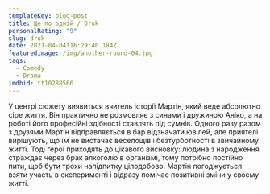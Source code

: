```yaml
---
templateKey: blog-post
title: Ще по одній / Druk
personalRating: "9"
slug: druk
date: 2021-04-04T16:29:40.184Z
featuredimage: /img/another-round-04.jpg
tags:
  - Comedy
  - Drama
imdbid: tt10288566
---
```

У центрі сюжету виявиться вчитель історії Мартін, який веде абсолютно сіре життя. Він практично не розмовляє з синами і дружиною Аніко, а на роботі його професійні здібності ставлять під сумнів. Одного разу разом з друзями Мартін відправляється в бар відзначати ювілей, але приятелі вирішують, що їм не вистачає веселощів і безтурботності в звичайному житті. Тоді герої приходять до цікавого висновку: людина з народження страждає через брак алкоголю в організмі, тому потрібно постійно пити, щоб бути трохи напідпитку цілодобово. Мартін погоджується взяти участь в експерименті і відразу помічає позитивні зміни у своєму житті.